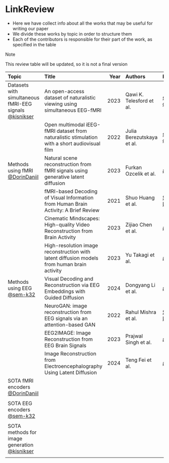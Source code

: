 # LinkReview

- Here we have collect info about all the works that may be useful for writing our paper
- We divide these works by topic in order to structure them
- Each of the contributors is responsible for their part of the work, as specified in the table

> [!NOTE]
> This review table will be updated, so it is not a final version

| Topic | Title | Year | Authors | Paper | Code | Summary |
| :--- | :--- | ---: | :--- | :--- | :--- | :--- |
| Datasets with simultaneous fMRI-EEG signals <br> [@kisnikser](https://github.com/kisnikser) | An open-access dataset of naturalistic viewing using simultaneous EEG-fMRI | 2023 | Qawi K. Telesford et al. | [scientific data](https://www.nature.com/articles/s41597-023-02458-8) | [GitHub](https://github.com/NathanKlineInstitute/NATVIEW_EEGFMRI) |     |
|      | Open multimodal iEEG-fMRI dataset from naturalistic stimulation with a short audiovisual film | 2022 | Julia Berezutskaya et al. | [scientific data](https://www.nature.com/articles/s41597-022-01173-0) | [GitHub #1](https://github.com/UMCU-RIBS/ieeg-fmri-dataset-validation), [GitHub #2](https://github.com/UMCU-RIBS/ieeg-fmri-dataset-quickstart) |      |
| Methods using fMRI <br> [@DorinDaniil](https://github.com/DorinDaniil) | Natural scene reconstruction from fMRI signals using generative latent diffusion | 2023 | Furkan Ozcelik et al. | [arXiv](https://arxiv.org/abs/2303.05334) | [GitHub](https://github.com/ozcelikfu/brain-diffuser) |     |
|      | fMRI-based Decoding of Visual Information from Human Brain Activity: A Brief Review | 2021 | Shuo Huang et al. | [Springer Link](https://link.springer.com/article/10.1007/s11633-020-1263-y) | - |      |
|      | Cinematic Mindscapes: High-quality Video Reconstruction from Brain Activity | 2023 | Zijiao Chen et al. | [arXiv](https://arxiv.org/abs/2305.11675) | - |     |
|      | High-resolution image reconstruction with latent diffusion models from human brain activity | 2023 | Yu Takagi et al. | [arXiv](https://arxiv.org/abs/2306.11536) | [GitHub](https://github.com/yu-takagi/StableDiffusionReconstruction) |      |
| Methods using EEG <br> [@sem-k32](https://github.com/sem-k32) | Visual Decoding and Reconstruction via EEG Embeddings with Guided Diffusion | 2024 | Dongyang Li et al. | [arXiv](https://arxiv.org/abs/2403.07721v5) | [GitHub](https://github.com/dongyangli-del/EEG_Image_decode)  |     |
|      | NeuroGAN: image reconstruction from EEG signals via an attention-based GAN | 2022 | Rahul Mishra et al. | [Springer Link](https://link.springer.com/article/10.1007/s00521-022-08178-1) | - |  |
|      | EEG2IMAGE: Image Reconstruction from EEG Brain Signals | 2023 | Prajwal Singh et al. | [arXiv](https://arxiv.org/abs/2302.10121) | [GitHub](https://github.com/prajwalsingh/EEG2Image) |      |
|      | Image Reconstruction from Electroencephalography Using Latent Diffusion | 2024 | Teng Fei et al. | [arXiv](https://arxiv.org/abs/2404.01250) | [GitHub](https://github.com/desa-lab/EEG-Image-Reconstruction) |      |
| SOTA fMRI encoders <br> [@DorinDaniil](https://github.com/DorinDaniil) |     |     |     |     |     |     |
|      |      |      |      |      |      |      |
| SOTA EEG encoders <br> [@sem-k32](https://github.com/sem-k32) |     |     |     |     |     |     |
|      |      |      |      |      |      |      |
| SOTA methods for image generation <br> [@kisnikser](https://github.com/kisnikser) |     |     |     |     |     |     |
|      |      |      |      |      |      |      |
